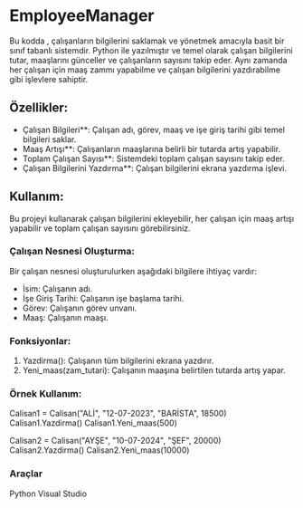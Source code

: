 # EmployeeManager

Bu kodda , çalışanların bilgilerini saklamak ve yönetmek amacıyla basit bir sınıf tabanlı sistemdir. Python ile yazılmıştır ve temel olarak çalışan bilgilerini tutar, maaşlarını günceller ve çalışanların sayısını takip eder. Aynı zamanda her çalışan için maaş zammı yapabilme ve çalışan bilgilerini yazdırabilme gibi işlevlere sahiptir.

## Özellikler:
- Çalışan Bilgileri**: Çalışan adı, görev, maaş ve işe giriş tarihi gibi temel bilgileri saklar.
- Maaş Artışı**: Çalışanların maaşlarına belirli bir tutarda artış yapabilir.
- Toplam Çalışan Sayısı**: Sistemdeki toplam çalışan sayısını takip eder.
- Çalışan Bilgilerini Yazdırma**: Çalışan bilgilerini ekrana yazdırma işlevi.

## Kullanım:
Bu projeyi kullanarak çalışan bilgilerini ekleyebilir, her çalışan için maaş artışı yapabilir ve toplam çalışan sayısını görebilirsiniz. 

### Çalışan Nesnesi Oluşturma:
Bir çalışan nesnesi oluşturulurken aşağıdaki bilgilere ihtiyaç vardır:
- İsim: Çalışanın adı.
- İşe Giriş Tarihi: Çalışanın işe başlama tarihi.
- Görev: Çalışanın görev unvanı.
- Maaş: Çalışanın maaşı.

### Fonksiyonlar:
1. Yazdirma(): Çalışanın tüm bilgilerini ekrana yazdırır.
2. Yeni_maas(zam_tutari): Çalışanın maaşına belirtilen tutarda artış yapar.

### Örnek Kullanım:

Calisan1 = Calisan("ALİ", "12-07-2023", "BARİSTA", 18500)
Calisan1.Yazdirma()
Calisan1.Yeni_maas(500)

Calisan2 = Calisan("AYŞE", "10-07-2024", "ŞEF", 20000)
Calisan2.Yazdirma()
Calisan2.Yeni_maas(10000)

### Araçlar
Python
Visual Studio
